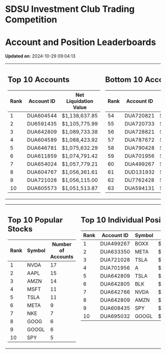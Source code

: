 # SDSU Investment Club Trading Competition 
 # Account and Position Leaderboards

**Updated on**: 2024-10-29 09:04:13

<table><tr><td valign="top">

## Top 10 Accounts
| Rank | Account ID | Net Liquidation Value |
|------|------------|-----------------------|
| 1 | DUA604544 | $1,138,637.85 |
| 2 | DU6591435 | $1,105,775.99 |
| 3 | DUA642809 | $1,089,733.38 |
| 4 | DUA604589 | $1,088,423.92 |
| 5 | DUA646781 | $1,075,632.29 |
| 6 | DUA611859 | $1,074,791.42 |
| 7 | DUA654024 | $1,057,779.21 |
| 8 | DUA604767 | $1,056,361.61 |
| 9 | DUA721028 | $1,056,115.00 |
| 10 | DUA605573 | $1,051,513.87 |

</td><td valign="top">

## Bottom 10 Accounts
| Rank | Account ID | Net Liquidation Value |
|------|------------|-----------------------|
| 54 | DUA720821 | $1,004,528.79 |
| 55 | DUA720733 | $1,004,528.79 |
| 56 | DUA728821 | $1,004,170.55 |
| 57 | DUA787672 | $1,003,334.49 |
| 58 | DUA790428 | $1,003,334.49 |
| 59 | DUA701956 | $1,002,438.27 |
| 60 | DUA499267 | $1,002,052.56 |
| 61 | DUD131932 | $999,972.64 |
| 62 | DU7762428 | $993,977.84 |
| 63 | DUA594131 | $972,283.42 |

</td></tr></table>

<table><tr><td valign="top">

## Top 10 Popular Stocks
| Rank | Symbol | Number of Accounts |
|------|--------|--------------------|
| 1 | NVDA | 17 |
| 2 | AAPL | 15 |
| 3 | AMZN | 14 |
| 4 | MSFT | 11 |
| 5 | TSLA | 11 |
| 6 | META | 9 |
| 7 | NKE | 7 |
| 8 | GOOG | 6 |
| 9 | GOOGL | 6 |
| 10 | SPY | 5 |

</td><td valign="top">

## Top 10 Individual Positions
| Rank | Account ID | Symbol | Cost | Total Value |
|------|------------|--------|-----------|-------------|
| 1 | DUA499267 | BOXX | $599,207.78 | $599,207.78 |
| 2 | DUA633350 | META | $398,315.53 | $398,315.53 |
| 3 | DUA721028 | TSLA | $241,563.11 | $241,563.11 |
| 4 | DUA701956 | A | $237,228.09 | $237,228.09 |
| 5 | DUA642809 | TSLA | $219,690.06 | $219,690.06 |
| 6 | DUA642805 | BLK | $198,481.01 | $198,481.01 |
| 7 | DUA642766 | NVDA | $195,171.67 | $195,171.67 |
| 8 | DUA642809 | AMZN | $184,214.68 | $184,214.68 |
| 9 | DUA608435 | SPY | $171,717.02 | $171,717.02 |
| 10 | DUA695032 | GOOGL | $170,066.26 | $170,066.26 |

</td></tr></table>

